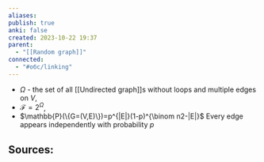 ```yaml
---
aliases: 
publish: true
anki: false
created: 2023-10-22 19:37
parent:
  - "[[Random graph]]"
connected:
  - "#обс/linking"
---
```

- $\Omega$ - the set of all [[Undirected graph]]s without loops and multiple edges on $V$, 
- $\mathcal{F}=2^\Omega$,
- $\mathbb{P}(\{G=(V,E)\})=p^{|E|}(1-p)^{\binom n2-|E|}$
 Every edge appears independently with probability $p$




**Sources:**
- 

